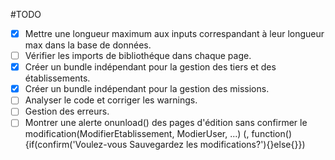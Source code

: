 #TODO
- [x] Mettre une longueur maximum aux inputs correspandant à leur longueur max dans la base de données.
- [ ] Vérifier les imports de bibliothéque dans chaque page.
- [x] Créer un bundle indépendant pour la gestion des tiers et des établissements.
- [x] Créer un bundle indépendant pour la gestion des missions.
- [ ] Analyser le code et corriger les warnings.
- [ ] Gestion des erreurs.
- [ ] Montrer une alerte onunload() des pages d'édition sans confirmer le modification(ModifierEtablissement, ModierUser, ...)
        (<body onunload="function()">, function(){if(confirm('Voulez-vous Sauvegardez les modifications?'){}else{}})